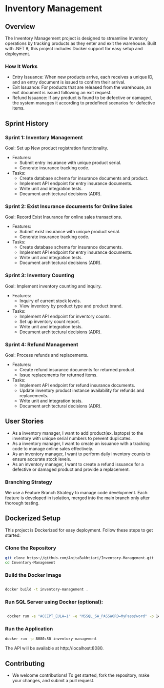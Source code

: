 # Inventory Management


## Overview

The Inventory Management project is designed to streamline Inventory operations by tracking products as they enter and exit the warehouse. Built with .NET 8, this project includes Docker support for easy setup and deployment.

###  How It Works

-  Entry Issuance: When new products arrive, each receives a unique ID, and an entry document is issued to confirm their arrival.
-  Exit Issuance: For products that are released from the warehouse, an exit document is issued following an exit request.
-  Refund Issuance: If any product is found to be defective or damaged, the system manages it according to predefined scenarios for defective items.


## Sprint History

### Sprint 1: Inventory Management

Goal: Set up New product registration functionality.

- Features:
  - Submit entry insurance with unique product serial.
  - Generate insurance tracking code.
- Tasks:
  - Create database schema for insurance documents and product.
  - Implement API endpoint for entry insurance documents.
  - Write unit and integration tests.
  - Document architectural decisions (ADR).


### Sprint 2: Exist Insurance documents for Online Sales

Goal: Record Exist Insurance for  online sales transactions.

- Features:
  - Submit exist insurance with unique product serial.
  - Generate insurance tracking code.
- Tasks:
  - Create database schema for insurance documents.
  - Implement API endpoint for entry insurance documents.
  - Write unit and integration tests.
  - Document architectural decisions (ADR).


### Sprint 3: Inventory Counting

Goal: Implement inventory counting and inquiry.

- Features:
  - Inquiry of current stock levels.
  - View inventory by product type and product brand.
- Tasks:
  - Implement API endpoint for inventory counts.
  - Set up inventory count report.
  - Write unit and integration tests.
  - Document architectural decisions (ADR).


### Sprint 4: Refund Management

Goal: Process refunds and replacements.

- Features:
  - Create refund insurance documents for returned product.
  - Issue replacements for returned items.
- Tasks:
  - Implement API endpoint for refund insurance documents.
  - Update inventory product instance availability for refunds and replacements.
  - Write unit and integration tests.
  - Document architectural decisions (ADR).


## User Stories

- As a inventory manager, I want to add product(ex. laptops) to the inventory with unique serial numbers to prevent duplicates.
- As a inventory manager, I want to create an issuance with a tracking code to manage online sales effectively.
- As an inventory manager, I want to perform daily inventory counts to ensure accurate stock levels.
- As an inventory manager, I want to create a refund issuance for a defective or damaged product and provide a replacement.

### Branching Strategy

We use a Feature Branch Strategy to manage code development. Each feature is developed in isolation, merged into the main branch only after thorough testing.

## Dockerized Setup

This project is Dockerized for easy deployment. Follow these steps to get started:

### Clone the Repository

 ```bash
git clone https://github.com/AnitaBakhtiari/Inventory-Management.git
cd Inventory-Management
```
### Build the Docker Image

 ```bash

docker build -t inventory-management .
```

### Run SQL Server using Docker (optional):

   ```bash

    docker run -e "ACCEPT_EULA=1" -e "MSSQL_SA_PASSWORD=MyPass@word" -p 1433:1433 --memory="2g" --cpus="2" -v sqlvolume:/var/opt/mssql -d --name=sql mcr.microsoft.com/azure-sql-edge
  ```

### Run the Application

 ```bash
docker run -p 8080:80 inventory-management
```

The API will be available at http://localhost:8080.



## Contributing

- We welcome contributions! To get started, fork the repository, make your changes, and submit a pull request.